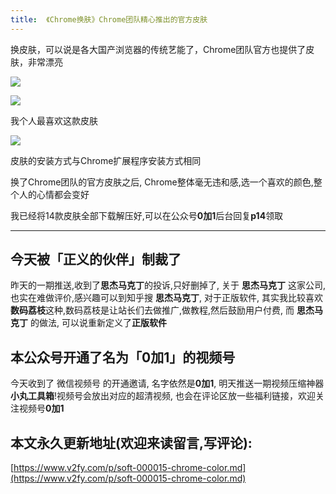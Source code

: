 ```yaml
---
title:  《Chrome换肤》Chrome团队精心推出的官方皮肤
---
```


换皮肤，可以说是各大国产浏览器的传统艺能了，Chrome团队官方也提供了皮肤，非常漂亮


![](https://www.v2fy.com/asset/soft-000015-chrome-color/001.png)



![](https://www.v2fy.com/asset/soft-000015-chrome-color/002.png)



我个人最喜欢这款皮肤

![](https://www.v2fy.com/asset/soft-000015-chrome-color/003.png)


皮肤的安装方式与Chrome扩展程序安装方式相同


换了Chrome团队的官方皮肤之后, Chrome整体毫无违和感,选一个喜欢的颜色,整个人的心情都会变好



我已经将14款皮肤全部下载解压好,可以在公众号**0加1**后台回复**p14**领取


---

## 今天被「正义的伙伴」制裁了

昨天的一期推送,收到了**思杰马克丁**的投诉,只好删掉了, 关于  **思杰马克丁** 这家公司,也实在难做评价,感兴趣可以到知乎搜 **思杰马克丁**, 对于正版软件, 其实我比较喜欢**数码荔枝**这种,数码荔枝是让站长们去做推广,做教程,然后鼓励用户付费, 而 **思杰马克丁** 的做法, 可以说重新定义了**正版软件**


## 本公众号开通了名为「0加1」的视频号

今天收到了 微信视频号 的开通邀请, 名字依然是**0加1**, 明天推送一期视频压缩神器**小丸工具箱**!视频号会放出对应的超清视频, 也会在评论区放一些福利链接，欢迎关注视频号**0加1**
## 本文永久更新地址(欢迎来读留言,写评论):

[https://www.v2fy.com/p/soft-000015-chrome-color.md](https://www.v2fy.com/p/soft-000015-chrome-color.md)
